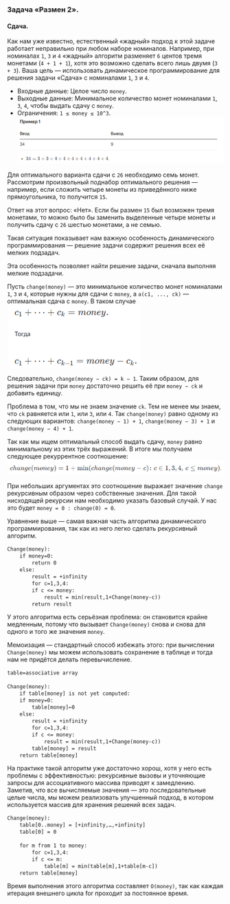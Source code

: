### Задача «Размен 2».

#### Сдача.
Как нам уже известно, естественный «жадный» подход к этой задаче работает неправильно при любом наборе номиналов. Например,
при номиналах `1`, `3` и `4` «жадный» алгоритм разменяет `6` центов тремя монетами (`4 + 1 + 1`), хотя это возможно сделать
всего лишь двумя (`3 + 3`). Ваша цель — использовать динамическое программирование для решения задачи «Сдача» с номиналами
`1`, `3` и `4`.

- Входные данные: Целое число `money`.
- Выходные данные: Минимальное количество монет номиналами `1`, `3`, `4`, чтобы выдать сдачу с `money`.
- Ограничения: `1 ≤ money ≤ 10^3`.
![img.png](content%2Fimg.png)

Для оптимального варианта сдачи с `26` необходимо семь монет. Рассмотрим произвольный поднабор оптимального решения — например,
если сложить четыре монеты из приведённого ниже прямоугольника, то получится `15`.

Ответ на этот вопрос: «Нет». Если бы размен `15` был возможен тремя монетами, то можно было бы заменить выделенные четыре
монеты и получить сдачу с `26` шестью монетами, а не семью.

Такая ситуация показывает нам важную особенность динамического программирования — решение задачи содержит решения всех её
мелких подзадач.

Эта особенность позволяет найти решение задачи, сначала выполняя мелкие подзадачи.

Пусть `change(money)` — это минимальное количество монет номиналами `1`, `3` и `4`, которые нужны для сдачи с `money`, а
`a(c1, ..., ck)` — оптимальная сдача с `money`. В таком случае
![img_1.png](content%2Fimg_1.png)

Следовательно, `change(money − ck) = k − 1`. Таким образом, для решения задачи при `money` достаточно решить её при `money − ck`
и добавить единицу.

Проблема в том, что мы не знаем значение `ck`. Тем не менее мы знаем, что `ck` равняется или `1`, или `3`, или `4`. Так
`change(money)` равно одному из следующих вариантов: `change(money − 1) + 1`, `change(money − 3) + 1` и `change(money − 4) + 1`.

Так как мы ищем оптимальный способ выдать сдачу, `money` равно минимальному из этих трёх выражений. В итоге мы получаем 
следующее рекуррентное соотношение:
![img_2.png](content%2Fimg_2.png)

При небольших аргументах это соотношение выражает значение `change` рекурсивным образом через собственные значения. Для 
такой нисходящей рекурсии нам необходимо указать базовый случай. У нас это будет `money = 0 : change(0) = 0`.

Уравнение выше — самая важная часть алгоритма динамического программирования, так как из него легко сделать рекурсивный 
алгоритм.
```
Change(money):
    if money=0:
        return 0
    else:
        result = +infinity
        for c=1,3,4:
        if c <= money:
            result = min(result,1+Change(money-c))
        return result
```
У этого алгоритма есть серьёзная проблема: он становится крайне медленным, потому что вызывает `Change(money)` снова и 
снова для одного и того же значения `money`.

Мемоизация — стандартный способ избежать этого: при вычислении `Change(money)` мы можем использовать сохранение в таблице
и тогда нам не придётся делать перевычисление.
```
table=associative array
    
Change(money):
    if table[money] is not yet computed:
    if money=0:
        table[money]←0
    else:
        result = +infinity
        for c=1,3,4:
        if c <= money:
            result = min(result,1+Change(money-c))
        table[money] = result
    return table[money]
```
На практике такой алгоритм уже достаточно хорош, хотя у него есть проблемы с эффективностью: рекурсивные вызовы и уточняющие
запросы для ассоциативного массива приводят к замедлению. Заметив, что все вычисляемые значения — это последовательные целые
числа, мы можем реализовать улучшенный подход, в котором используется массив для хранения решений всех задач.
```
Change(money):
    table[0..money] = [+infinity,…,+infinity]
    table[0] = 0
    
    for m from 1 to money:
        for c=1,3,4:
        if c <= m:
            table[m] = min(table[m],1+table[m-c])
    return table[money]
```
Время выполнения этого алгоритма составляет `O(money)`, так как каждая итерация внешнего цикла for проходит за постоянное
время.
